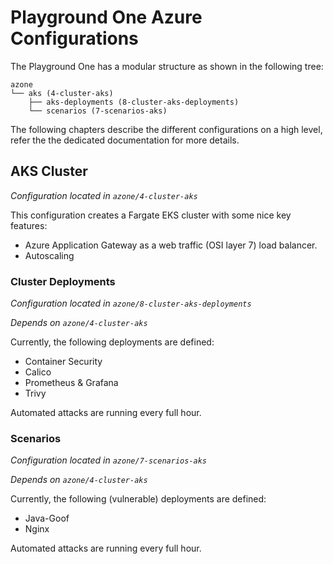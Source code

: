 # Playground One Azure Configurations

The Playground One has a modular structure as shown in the following tree:

```
azone
└── aks (4-cluster-aks)
    ├── aks-deployments (8-cluster-aks-deployments)
    └── scenarios (7-scenarios-aks)
```

The following chapters describe the different configurations on a high level, refer the the dedicated documentation for more details.

## AKS Cluster

*Configuration located in `azone/4-cluster-aks`*

This configuration creates a Fargate EKS cluster with some nice key features:

- Azure Application Gateway as a web traffic (OSI layer 7) load balancer.
- Autoscaling

### Cluster Deployments

*Configuration located in `azone/8-cluster-aks-deployments`*

*Depends on `azone/4-cluster-aks`*

Currently, the following deployments are defined:

- Container Security
- Calico
- Prometheus & Grafana
- Trivy

Automated attacks are running every full hour.

### Scenarios

*Configuration located in `azone/7-scenarios-aks`*

*Depends on `azone/4-cluster-aks`*

Currently, the following (vulnerable) deployments are defined:

- Java-Goof
- Nginx

Automated attacks are running every full hour.
